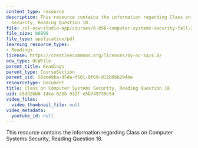 ```yaml
---
content_type: resource
description: This resource contains the information regarding Class on Computer Systems
  Security, Reading Question 18.
file: /ol-ocw-studio-app/courses/6-858-computer-systems-security-fall-2014/c5dd2bb614ea025b932fe5b749739c54_MIT6_858F14_Reading18.pdf
file_size: 86890
file_type: application/pdf
learning_resource_types:
- Readings
license: https://creativecommons.org/licenses/by-nc-sa/4.0/
ocw_type: OCWFile
parent_title: Readings
parent_type: CourseSection
parent_uid: 50ab49ba-d54a-f501-0f69-d11b0bb294be
resourcetype: Document
title: Class on Computer Systems Security, Reading Question 18
uid: c5dd2bb6-14ea-025b-932f-e5b749739c54
video_files:
  video_thumbnail_file: null
video_metadata:
  youtube_id: null
---
```

This resource contains the information regarding Class on Computer Systems Security, Reading Question 18.